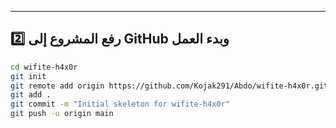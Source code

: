 
---

## 2️⃣ رفع المشروع إلى GitHub وبدء العمل

```bash
cd wifite-h4x0r
git init
git remote add origin https://github.com/Kojak291/Abdo/wifite-h4x0r.git
git add .
git commit -m "Initial skeleton for wifite-h4x0r"
git push -u origin main
